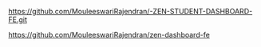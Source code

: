 
https://github.com/MouleeswariRajendran/-ZEN-STUDENT-DASHBOARD-FE.git



https://github.com/MouleeswariRajendran/zen-dashboard-fe
